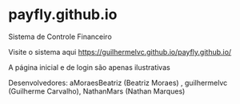 # payfly.github.io
Sistema de Controle Financeiro


Visite o sistema aqui https://guilhermelvc.github.io/payfly.github.io/

A página inicial e de login são apenas ilustrativas


Desenvolvedores: aMoraesBeatriz (Beatriz Moraes) , guilhermelvc (Guilherme Carvalho), NathanMars (Nathan Marques)
